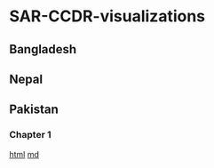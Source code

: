 # SAR-CCDR-visualizations

## Bangladesh


## Nepal


## Pakistan

### Chapter 1
[html](https://klee016.github.io/SAR-CCDR-visualizations/Pakistan/html/01.climate_and_development.html)
[md](Pakistan/R%20Markdown/01.climate_and_development.md)

